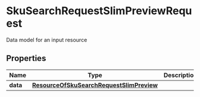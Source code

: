 

# SkuSearchRequestSlimPreviewRequest

Data model for an input resource

## Properties

| Name | Type | Description | Notes |
|------------ | ------------- | ------------- | -------------|
|**data** | [**ResourceOfSkuSearchRequestSlimPreview**](ResourceOfSkuSearchRequestSlimPreview.md) |  |  [optional] |



